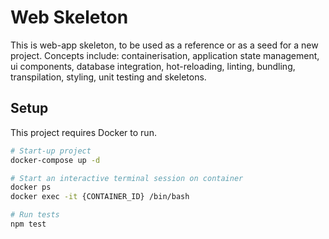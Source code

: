 Web Skeleton
==============

This is web-app skeleton, to be used as a reference or as a seed for a new project.
Concepts include: containerisation, application state management, ui components, database integration, hot-reloading, linting, bundling, transpilation, styling, unit testing and skeletons.

## Setup

This project requires Docker to run.

```bash
# Start-up project
docker-compose up -d

# Start an interactive terminal session on container
docker ps
docker exec -it {CONTAINER_ID} /bin/bash

# Run tests
npm test
```
